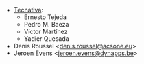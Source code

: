 - [Tecnativa](https://www.tecnativa.com):
  - Ernesto Tejeda
  - Pedro M. Baeza
  - Víctor Martínez
  - Yadier Quesada
- Denis Roussel \<<denis.roussel@acsone.eu>\>
- Jeroen Evens \<<jeroen.evens@dynapps.be>\>
